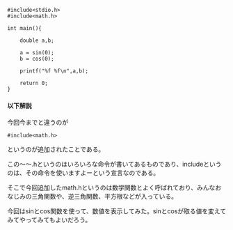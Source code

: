 ```
#include<stdio.h>
#include<math.h>

int main(){
	
	double a,b;
	
	a = sin(0);
	b = cos(0);
	
	printf("%f %f\n",a,b);
	
	return 0;
}
```
#### 以下解説
今回今までと違うのが
```
#include<math.h>
```
というのが追加されたことである。  

この～～.hというのはいろいろな命令が書いてあるものであり、includeというのは、その命令を使いますよーという宣言なのである。  

そこで今回追加したmath.hというのは数学関数とよく呼ばれており、みんなおなじみの三角関数や、逆三角関数、平方根などが入っている。  

今回はsinとcos関数を使って、数値を表示してみた。sinとcosが取る値を変えてみてやってみてもよいだろう。
